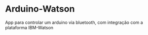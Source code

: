 # Arduino-Watson

  App para controlar um arduino via bluetooth, com integração com a plataforma IBM-Watson
